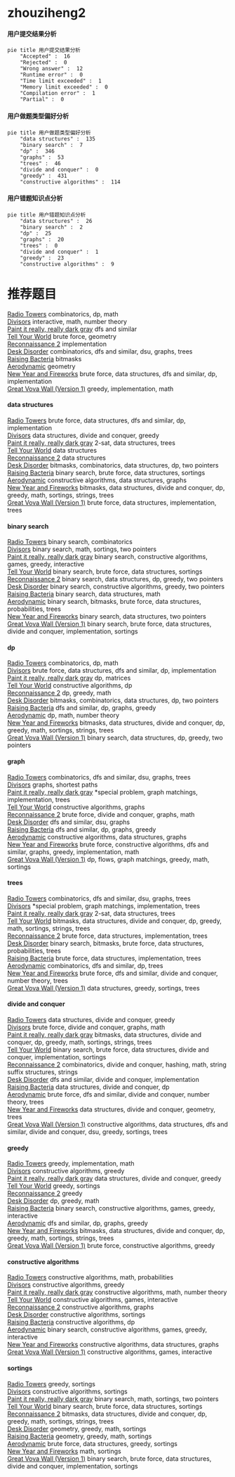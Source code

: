 # zhouziheng2
<!-- tabs:start -->
#### **用户提交结果分析**

```mermaid
pie title 用户提交结果分析
    "Accepted" :  16
    "Rejected" :  0
    "Wrong answer" :  12
    "Runtime error" :  0
    "Time limit exceeded" :  1
    "Memory limit exceeded" :  0
    "Compilation error" :  1
    "Partial" :  0
```
#### **用户做题类型偏好分析**

```mermaid
pie title 用户做题类型偏好分析
    "data structures" :  135
    "binary search" :  7
    "dp" :  346
    "graphs" :  53
    "trees" :  46
    "divide and conquer" :  0
    "greedy" :  431
    "constructive algorithms" :  114
```
#### **用户错题知识点分析**

```mermaid
pie title 用户错题知识点分析
    "data structures" :  26
    "binary search" :  2
    "dp" :  25
    "graphs" :  20
    "trees" :  0
    "divide and conquer" :  1
    "greedy" :  23
    "constructive algorithms" :  9
```
<!-- tabs:end -->
# 推荐题目
[Radio Towers](http://codeforces.com/problemset/problem/1452/D)		combinatorics,
                        dp,
                        math		  
[Divisors](http://codeforces.com/problemset/problem/1033/D)		interactive,
                        math,
                        number theory		  
[Paint it really, really dark gray](http://codeforces.com/problemset/problem/717/E)		dfs and similar		  
[Tell Your World](http://codeforces.com/problemset/problem/849/B)		brute force,
                        geometry		  
[Reconnaissance 2](http://codeforces.com/problemset/problem/34/A)		implementation		  
[Desk Disorder](http://codeforces.com/problemset/problem/859/E)		combinatorics,
                        dfs and similar,
                        dsu,
                        graphs,
                        trees		  
[Raising Bacteria](http://codeforces.com/problemset/problem/579/A)		bitmasks		  
[Aerodynamic](https://codeforces.com/contest/1300/problem/D)		geometry		  
[New Year and Fireworks](http://codeforces.com/problemset/problem/750/D)		brute force,
                        data structures,
                        dfs and similar,
                        dp,
                        implementation		  
[Great Vova Wall (Version 1)](http://codeforces.com/problemset/problem/1092/D1)		greedy,
                        implementation,
                        math		  
<!-- tabs:start -->
#### **data structures**
[Radio Towers](http://codeforces.com/problemset/problem/750/D)		brute force,
                        data structures,
                        dfs and similar,
                        dp,
                        implementation		  
[Divisors](https://codeforces.com/contest/634/problem/D)		data structures,
                        divide and conquer,
                        greedy		  
[Paint it really, really dark gray](http://codeforces.com/problemset/problem/1007/D)		2-sat,
                        data structures,
                        trees		  
[Tell Your World](http://codeforces.com/problemset/problem/1209/G2)		data structures		  
[Reconnaissance 2](http://codeforces.com/problemset/problem/788/E)		data structures		  
[Desk Disorder](http://codeforces.com/problemset/problem/1327/F)		bitmasks,
                        combinatorics,
                        data structures,
                        dp,
                        two pointers		  
[Raising Bacteria](http://codeforces.com/problemset/problem/1198/B)		binary search,
                        brute force,
                        data structures,
                        sortings		  
[Aerodynamic](https://codeforces.com/contest/1440/problem/D)		constructive algorithms,
                        data structures,
                        graphs		  
[New Year and Fireworks](http://codeforces.com/problemset/problem/1416/C)		bitmasks,
                        data structures,
                        divide and conquer,
                        dp,
                        greedy,
                        math,
                        sortings,
                        strings,
                        trees		  
[Great Vova Wall (Version 1)](http://codeforces.com/problemset/problem/1511/C)		brute force,
                        data structures,
                        implementation,
                        trees		  
#### **binary search**
[Radio Towers](http://codeforces.com/problemset/problem/201/E)		binary search,
                        combinatorics		  
[Divisors](http://codeforces.com/problemset/problem/484/B)		binary search,
                        math,
                        sortings,
                        two pointers		  
[Paint it really, really dark gray](http://codeforces.com/problemset/problem/896/B)		binary search,
                        constructive algorithms,
                        games,
                        greedy,
                        interactive		  
[Tell Your World](http://codeforces.com/problemset/problem/1198/B)		binary search,
                        brute force,
                        data structures,
                        sortings		  
[Reconnaissance 2](http://codeforces.com/problemset/problem/1492/C)		binary search,
                        data structures,
                        dp,
                        greedy,
                        two pointers		  
[Desk Disorder](http://codeforces.com/problemset/problem/1463/D)		binary search,
                        constructive algorithms,
                        greedy,
                        two pointers		  
[Raising Bacteria](http://codeforces.com/problemset/problem/1490/G)		binary search,
                        data structures,
                        math		  
[Aerodynamic](http://codeforces.com/problemset/problem/1479/D)		binary search,
                        bitmasks,
                        brute force,
                        data structures,
                        probabilities,
                        trees		  
[New Year and Fireworks](http://codeforces.com/problemset/problem/1436/E)		binary search,
                        data structures,
                        two pointers		  
[Great Vova Wall (Version 1)](http://codeforces.com/problemset/problem/1461/D)		binary search,
                        brute force,
                        data structures,
                        divide and conquer,
                        implementation,
                        sortings		  
#### **dp**
[Radio Towers](http://codeforces.com/problemset/problem/1452/D)		combinatorics,
                        dp,
                        math		  
[Divisors](http://codeforces.com/problemset/problem/750/D)		brute force,
                        data structures,
                        dfs and similar,
                        dp,
                        implementation		  
[Paint it really, really dark gray](http://codeforces.com/problemset/problem/497/E)		dp,
                        matrices		  
[Tell Your World](http://codeforces.com/problemset/problem/353/D)		constructive algorithms,
                        dp		  
[Reconnaissance 2](http://codeforces.com/problemset/problem/1472/B)		dp,
                        greedy,
                        math		  
[Desk Disorder](http://codeforces.com/problemset/problem/1327/F)		bitmasks,
                        combinatorics,
                        data structures,
                        dp,
                        two pointers		  
[Raising Bacteria](http://codeforces.com/problemset/problem/909/E)		dfs and similar,
                        dp,
                        graphs,
                        greedy		  
[Aerodynamic](http://codeforces.com/problemset/problem/1499/D)		dp,
                        math,
                        number theory		  
[New Year and Fireworks](http://codeforces.com/problemset/problem/1416/C)		bitmasks,
                        data structures,
                        divide and conquer,
                        dp,
                        greedy,
                        math,
                        sortings,
                        strings,
                        trees		  
[Great Vova Wall (Version 1)](http://codeforces.com/problemset/problem/1492/C)		binary search,
                        data structures,
                        dp,
                        greedy,
                        two pointers		  
#### **graph**
[Radio Towers](http://codeforces.com/problemset/problem/859/E)		combinatorics,
                        dfs and similar,
                        dsu,
                        graphs,
                        trees		  
[Divisors](http://codeforces.com/problemset/problem/542/E)		graphs,
                        shortest paths		  
[Paint it really, really dark gray](http://codeforces.com/problemset/problem/290/C)		*special problem,
                        graph matchings,
                        implementation,
                        trees		  
[Tell Your World](https://codeforces.com/contest/1020/problem/E)		constructive algorithms,
                        graphs		  
[Reconnaissance 2](http://codeforces.com/problemset/problem/1268/D)		brute force,
                        divide and conquer,
                        graphs,
                        math		  
[Desk Disorder](http://codeforces.com/problemset/problem/1411/C)		dfs and similar,
                        dsu,
                        graphs		  
[Raising Bacteria](http://codeforces.com/problemset/problem/909/E)		dfs and similar,
                        dp,
                        graphs,
                        greedy		  
[Aerodynamic](https://codeforces.com/contest/1440/problem/D)		constructive algorithms,
                        data structures,
                        graphs		  
[New Year and Fireworks](http://codeforces.com/problemset/problem/1487/C)		brute force,
                        constructive algorithms,
                        dfs and similar,
                        graphs,
                        greedy,
                        implementation,
                        math		  
[Great Vova Wall (Version 1)](http://codeforces.com/problemset/problem/1437/C)		dp,
                        flows,
                        graph matchings,
                        greedy,
                        math,
                        sortings		  
#### **trees**
[Radio Towers](http://codeforces.com/problemset/problem/859/E)		combinatorics,
                        dfs and similar,
                        dsu,
                        graphs,
                        trees		  
[Divisors](http://codeforces.com/problemset/problem/290/C)		*special problem,
                        graph matchings,
                        implementation,
                        trees		  
[Paint it really, really dark gray](http://codeforces.com/problemset/problem/1007/D)		2-sat,
                        data structures,
                        trees		  
[Tell Your World](http://codeforces.com/problemset/problem/1416/C)		bitmasks,
                        data structures,
                        divide and conquer,
                        dp,
                        greedy,
                        math,
                        sortings,
                        strings,
                        trees		  
[Reconnaissance 2](http://codeforces.com/problemset/problem/1511/C)		brute force,
                        data structures,
                        implementation,
                        trees		  
[Desk Disorder](http://codeforces.com/problemset/problem/1479/D)		binary search,
                        bitmasks,
                        brute force,
                        data structures,
                        probabilities,
                        trees		  
[Raising Bacteria](http://codeforces.com/problemset/problem/1511/C)		brute force,
                        data structures,
                        implementation,
                        trees		  
[Aerodynamic](http://codeforces.com/problemset/problem/1499/F)		combinatorics,
                        dfs and similar,
                        dp,
                        trees		  
[New Year and Fireworks](http://codeforces.com/problemset/problem/1491/E)		brute force,
                        dfs and similar,
                        divide and conquer,
                        number theory,
                        trees		  
[Great Vova Wall (Version 1)](http://codeforces.com/problemset/problem/1466/D)		data structures,
                        greedy,
                        sortings,
                        trees		  
#### **divide and conquer**
[Radio Towers](https://codeforces.com/contest/634/problem/D)		data structures,
                        divide and conquer,
                        greedy		  
[Divisors](http://codeforces.com/problemset/problem/1268/D)		brute force,
                        divide and conquer,
                        graphs,
                        math		  
[Paint it really, really dark gray](http://codeforces.com/problemset/problem/1416/C)		bitmasks,
                        data structures,
                        divide and conquer,
                        dp,
                        greedy,
                        math,
                        sortings,
                        strings,
                        trees		  
[Tell Your World](http://codeforces.com/problemset/problem/1461/D)		binary search,
                        brute force,
                        data structures,
                        divide and conquer,
                        implementation,
                        sortings		  
[Reconnaissance 2](http://codeforces.com/problemset/problem/1466/G)		combinatorics,
                        divide and conquer,
                        hashing,
                        math,
                        string suffix structures,
                        strings		  
[Desk Disorder](http://codeforces.com/problemset/problem/1490/D)		dfs and similar,
                        divide and conquer,
                        implementation		  
[Raising Bacteria](https://codeforces.com/contest/1483/problem/C)		data structures,
                        divide and conquer,
                        dp		  
[Aerodynamic](http://codeforces.com/problemset/problem/1491/E)		brute force,
                        dfs and similar,
                        divide and conquer,
                        number theory,
                        trees		  
[New Year and Fireworks](http://codeforces.com/problemset/problem/1303/G)		data structures,
                        divide and conquer,
                        geometry,
                        trees		  
[Great Vova Wall (Version 1)](http://codeforces.com/problemset/problem/1494/D)		constructive algorithms,
                        data structures,
                        dfs and similar,
                        divide and conquer,
                        dsu,
                        greedy,
                        sortings,
                        trees		  
#### **greedy**
[Radio Towers](http://codeforces.com/problemset/problem/1092/D1)		greedy,
                        implementation,
                        math		  
[Divisors](https://codeforces.com/contest/606/problem/C)		constructive algorithms,
                        greedy		  
[Paint it really, really dark gray](https://codeforces.com/contest/634/problem/D)		data structures,
                        divide and conquer,
                        greedy		  
[Tell Your World](http://codeforces.com/problemset/problem/492/C)		greedy,
                        sortings		  
[Reconnaissance 2](http://codeforces.com/problemset/problem/522/C)		greedy		  
[Desk Disorder](http://codeforces.com/problemset/problem/1472/B)		dp,
                        greedy,
                        math		  
[Raising Bacteria](http://codeforces.com/problemset/problem/896/B)		binary search,
                        constructive algorithms,
                        games,
                        greedy,
                        interactive		  
[Aerodynamic](http://codeforces.com/problemset/problem/909/E)		dfs and similar,
                        dp,
                        graphs,
                        greedy		  
[New Year and Fireworks](http://codeforces.com/problemset/problem/1416/C)		bitmasks,
                        data structures,
                        divide and conquer,
                        dp,
                        greedy,
                        math,
                        sortings,
                        strings,
                        trees		  
[Great Vova Wall (Version 1)](http://codeforces.com/problemset/problem/1364/C)		brute force,
                        constructive algorithms,
                        greedy		  
#### **constructive algorithms**
[Radio Towers](http://codeforces.com/problemset/problem/417/E)		constructive algorithms,
                        math,
                        probabilities		  
[Divisors](https://codeforces.com/contest/606/problem/C)		constructive algorithms,
                        greedy		  
[Paint it really, really dark gray](http://codeforces.com/problemset/problem/682/A)		constructive algorithms,
                        math,
                        number theory		  
[Tell Your World](http://codeforces.com/problemset/problem/1100/D)		constructive algorithms,
                        games,
                        interactive		  
[Reconnaissance 2](https://codeforces.com/contest/1020/problem/E)		constructive algorithms,
                        graphs		  
[Desk Disorder](http://codeforces.com/problemset/problem/430/A)		constructive algorithms,
                        sortings		  
[Raising Bacteria](http://codeforces.com/problemset/problem/353/D)		constructive algorithms,
                        dp		  
[Aerodynamic](http://codeforces.com/problemset/problem/896/B)		binary search,
                        constructive algorithms,
                        games,
                        greedy,
                        interactive		  
[New Year and Fireworks](https://codeforces.com/contest/1440/problem/D)		constructive algorithms,
                        data structures,
                        graphs		  
[Great Vova Wall (Version 1)](http://codeforces.com/problemset/problem/1503/B)		constructive algorithms,
                        games,
                        interactive		  
#### **sortings**
[Radio Towers](http://codeforces.com/problemset/problem/492/C)		greedy,
                        sortings		  
[Divisors](http://codeforces.com/problemset/problem/430/A)		constructive algorithms,
                        sortings		  
[Paint it really, really dark gray](http://codeforces.com/problemset/problem/484/B)		binary search,
                        math,
                        sortings,
                        two pointers		  
[Tell Your World](http://codeforces.com/problemset/problem/1198/B)		binary search,
                        brute force,
                        data structures,
                        sortings		  
[Reconnaissance 2](http://codeforces.com/problemset/problem/1416/C)		bitmasks,
                        data structures,
                        divide and conquer,
                        dp,
                        greedy,
                        math,
                        sortings,
                        strings,
                        trees		  
[Desk Disorder](https://codeforces.com/contest/1496/problem/C)		geometry,
                        greedy,
                        math,
                        sortings		  
[Raising Bacteria](http://codeforces.com/problemset/problem/1495/A)		geometry,
                        greedy,
                        math,
                        sortings		  
[Aerodynamic](http://codeforces.com/problemset/problem/1497/A)		brute force,
                        data structures,
                        greedy,
                        sortings		  
[New Year and Fireworks](http://codeforces.com/problemset/problem/1427/A)		math,
                        sortings		  
[Great Vova Wall (Version 1)](http://codeforces.com/problemset/problem/1461/D)		binary search,
                        brute force,
                        data structures,
                        divide and conquer,
                        implementation,
                        sortings		  
<!-- tabs:end -->

